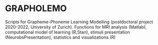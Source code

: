 # GRAPHOLEMO
Scripts for Grapheme-Phoneme Learning Modelling  (postdoctoral project  2020-2022, University of Zurich). Functions for MRI analysis (Matlab), computational model of learning (R,Stan), stimuli presentation (NeurobsPresentation), statistics and visualizations (R)

